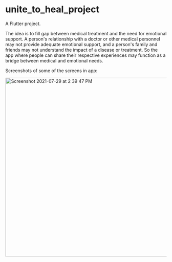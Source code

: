 # unite_to_heal_project

A Flutter project.

The idea is to fill gap between medical treatment and the need for emotional support. A person's relationship with a doctor or other medical personnel may not provide adequate emotional support, and a person's family and friends may not understand the impact of a disease or treatment. So the app where people can share their respective experiences may function as a bridge between medical and emotional needs.

Screenshots of some of the screens in app:

<img width="559" alt="Screenshot 2021-07-29 at 2 39 47 PM" src="https://user-images.githubusercontent.com/79906086/127465492-f45cbe34-7b93-4d2a-9a52-715fa89162f7.png">



